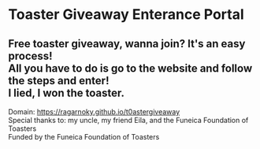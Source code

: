 # Toaster Giveaway Enterance Portal

Free toaster giveaway, wanna join?
It's an easy process!
\
All you have to do is go to the website and follow the steps and enter!
\
I lied, I won the toaster.
---------------------------------------------------------------------------------------
Domain: https://ragarnoky.github.io/t0astergiveaway
\
Special thanks to: my uncle, my friend Eila, and the Funeica Foundation of Toasters
\
Funded by the Funeica Foundation of Toasters
